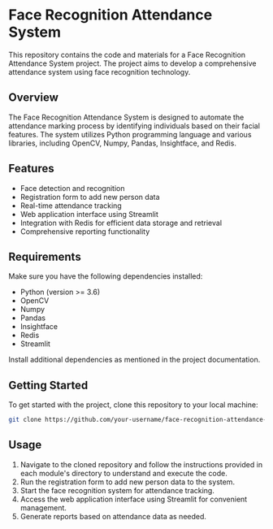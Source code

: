 # Face Recognition Attendance System

This repository contains the code and materials for a Face Recognition Attendance System project. The project aims to develop a comprehensive attendance system using face recognition technology.

## Overview

The Face Recognition Attendance System is designed to automate the attendance marking process by identifying individuals based on their facial features. The system utilizes Python programming language and various libraries, including OpenCV, Numpy, Pandas, Insightface, and Redis.

## Features

- Face detection and recognition
- Registration form to add new person data
- Real-time attendance tracking
- Web application interface using Streamlit
- Integration with Redis for efficient data storage and retrieval
- Comprehensive reporting functionality

## Requirements

Make sure you have the following dependencies installed:

- Python (version >= 3.6)
- OpenCV
- Numpy
- Pandas
- Insightface
- Redis
- Streamlit

Install additional dependencies as mentioned in the project documentation.

## Getting Started

To get started with the project, clone this repository to your local machine:

 ```bash
 git clone https://github.com/your-username/face-recognition-attendance-system.git

```

## Usage

1. Navigate to the cloned repository and follow the instructions provided in each module's directory to understand and execute the code.
2. Run the registration form to add new person data to the system.
3. Start the face recognition system for attendance tracking.
4. Access the web application interface using Streamlit for convenient management.
5. Generate reports based on attendance data as needed.

